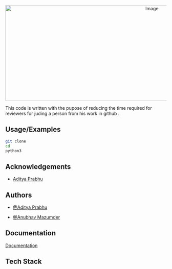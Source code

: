 <p align="center">
    <img src="https://github.com/Terminal127/scraper/blob/main/gb1.png" width="900" height="300" alt="Image">
</p>

This code is written with the pupose of reducing the time required for reviewers for juding a person from his work in github .




## Usage/Examples

```bash
git clone
cd 
python3 
```


## Acknowledgements

 - [Aditya Prabhu](https://awesomeopensource.com/project/elangosundar/awesome-README-templates)


## Authors

- [@Aditya Prabhu](https://www.github.com/guruadu)

- [@Anubhav Mazumder](https://www.github.com/Terminal127)




### 



## Documentation

[Documentation](https://linktodocumentation)


## Tech Stack



